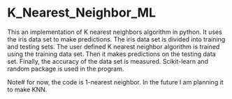 # K_Nearest_Neighbor_ML

This an implementation of K nearest neighbors algorithm in python. It uses the iris data set to make predictions.
The iris data set is divided into training and testing sets. The user defined K nearest neighbor algorithm is trained using the training data set. Then it makes predictions on the testing data set. Finally, the accuracy of the data set is measured. 
Scikit-learn and random package is used in the program.

Note# for now, the code is 1-nearest neighbor. In the future I am planning it to make KNN.
